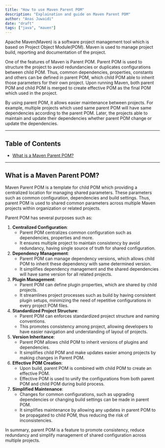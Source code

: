 ```yaml
---
title: "How to use Maven Parent POM"
description: "Explaination and guide on Maven Parent POM"
author: "Anas Juwaidi"
date: "draft"
tags: ["java", "maven"]
---
```


Apache Maven(Maven) is a software project management tool which is based on Project Object Module(POM).
Maven is used to manage project build, reporting and documentation of the project.

One of the features of Maven is Parent POM. Parent POM is used to structure the project to avoid redundancies or duplicates configurations between child POM.
Thus, common dependencies, properties, constants and others can be defined in parent POM, which child POM able to inherit those parameters for their own project.
Upon running Maven, both parent POM and child POM is merged to create effective POM as the final POM which used in the project.

By using parent POM, it allows easier maintenance between projects. For example, multiple projects which used same parent POM will have same dependencies according to the parent POM. Later, the projects able to maintain and update their dependencies whether parent POM change or update the dependencies.

---

## Table of Contents

- [What is a Maven Parent POM?](#what-is-a-maven-parent-pom)

---

<a href="what-is-a-maven-parent-pom"></a>

## What is a Maven Parent POM?

Maven Parent POM is a template for child POM which providing a centralized location for managing shared parameters.
These parameters such as common configuration, dependencies and build settings.
Thus, parent POM is used to shared common parameters across multiple Maven projects within organization or related projects.

Parent POM has several purposes such as:
1. **Centralized Configuration**:
    - Parent POM centralizes common configuration such as dependencies, properties and more.
    - It ensures multiple project to maintain consistency by avoid redundancy, having single source of truth for shared configuration.
2. **Dependency Management**:
    - Parent POM can manage dependency versions, which allows child POM to inherit these dependency with same determined version.
    - It simplifies dependency management and the shared dependencies will have same version for all related projects.
3. **Plugin Management**:
    - Parent POM can define plugin properties, which are shared by child projects.
    - It streamlines project processes such as build by having consistent plugin setups, minimizing the need of repetitive configurations in every project POM files.
4. **Standardized Project Structure**:
    - Parent POM can enforces standardized project structure and naming conventions.
    - This promotes consistency among project, allowing developers to have easier navigation and understanding of layout of projects.
5. **Version Inheritance**:
    - Parent POM allows child POM to inherit versions of plugins and dependencies.
    - It simplifies child POM and make updates easier among projects by making changes in Parent POM.
6. **Effective POM Creation**:
    - Upon build, parent POM is combined with child POM to create an effective POM.
    - Effective POM is used to unify the configurations from both parent POM and child POM during build process.
7. **Simplified Maintenance**:
    - Changes for common configurations, such as upgrading dependencies or changing build settings can be made in parent POM.
    - It simplifies maintenance by allowing any updates in parent POM to be propagated to child POM, thus reducing the risk of inconsistencies.

In summary, parent POM is a feature to promote consistency, reduce redundancy and simplify management of shared configuration across multiple projects.
